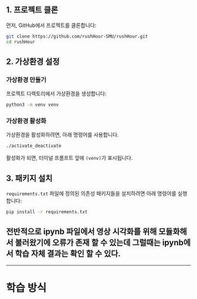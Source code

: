 ## 1. 프로젝트 클론

먼저, GitHub에서 프로젝트를 클론합니다:

```bash
git clone https://github.com/rushHour-SMU/rushHour.git
cd rushHour
```

## 2. 가상환경 설정

### 가상환경 만들기

프로젝트 디렉토리에서 가상환경을 생성합니다:

```bash
python3 -m venv venv
```

### 가상환경 활성화

가상환경을 활성화하려면, 아래 명령어를 사용합니다.

```bash
./activate_deactivate
```

활성화가 되면, 터미널 프롬프트 앞에 `(venv)`가 표시됩니다.

## 3. 패키지 설치

`requirements.txt` 파일에 정의된 의존성 패키지들을 설치하려면 아래 명령어를 실행합니다:

```bash
pip install -r requirements.txt
```

## 전반적으로 ipynb 파일에서 영상 시각화를 위해 모듈화해서 불러왔기에 오류가 존재 할 수 있는데 그럴때는 ipynb에서 학습 자체 결과는 확인 할 수 있다.

---

# 학습 방식
